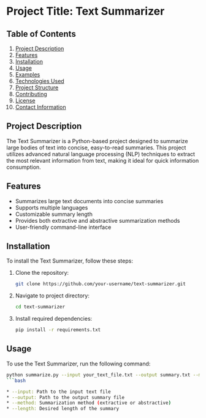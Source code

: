 # Project Title: Text Summarizer

## Table of Contents
1. [Project Description](#project-description)
2. [Features](#features)
3. [Installation](#installation)
4. [Usage](#usage)
5. [Examples](#examples)
6. [Technologies Used](#technologies-used)
7. [Project Structure](#project-structure)
8. [Contributing](#contributing)
9. [License](#license)
10. [Contact Information](#contact-information)

## Project Description
The Text Summarizer is a Python-based project designed to summarize large bodies of text into concise, easy-to-read summaries. This project utilizes advanced natural language processing (NLP) techniques to extract the most relevant information from text, making it ideal for quick information consumption.

## Features
- Summarizes large text documents into concise summaries
- Supports multiple languages
- Customizable summary length
- Provides both extractive and abstractive summarization methods
- User-friendly command-line interface

## Installation
To install the Text Summarizer, follow these steps:

1. Clone the repository:
   ```bash
   git clone https://github.com/your-username/text-summarizer.git
2. Navigate to project directory:
   ```bash
   cd text-summarizer
3. Install required dependencies:
   ```bash
   pip install -r requirements.txt
   
## Usage
To use the Text Summarizer, run the following command:
   ```bash
   python summarize.py --input your_text_file.txt --output summary.txt --method extractive --length 5
   ```bash

* --input: Path to the input text file
* --output: Path to the output summary file
* --method: Summarization method (extractive or abstractive)
* --length: Desired length of the summary


